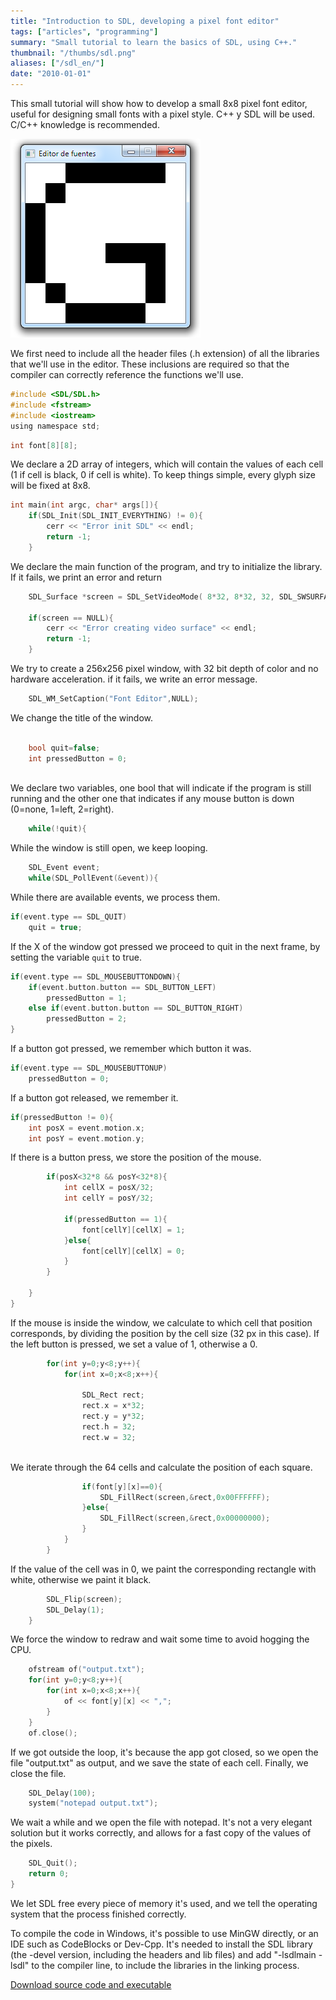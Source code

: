 ```yaml
---
title: "Introduction to SDL, developing a pixel font editor"
tags: ["articles", "programming"]
summary: "Small tutorial to learn the basics of SDL, using C++."
thumbnail: "/thumbs/sdl.png"
aliases: ["/sdl_en/"]
date: "2010-01-01"
---
```


This small tutorial will show how to develop a small 8x8 pixel font editor, useful for designing small fonts with a pixel style. C++ y SDL will be used. C/C++ knowledge is recommended.

![8x8 pixel font editor](/images/sdleditor.png)

We first need to include all the header files (.h extension) of all the libraries that we'll use in the editor. These inclusions are required so that the compiler can correctly reference the functions we'll use.

```c
#include <SDL/SDL.h>
#include <fstream>
#include <iostream>
using namespace std;
```

```c
int font[8][8];
```

We declare a 2D array of integers, which will contain the values of each cell (1 if cell is black, 0 if cell is white). To keep things simple, every glyph size will be fixed at 8x8.

```c
int main(int argc, char* args[]){
	if(SDL_Init(SDL_INIT_EVERYTHING) != 0){
		cerr << "Error init SDL" << endl;
		return -1;
	}
```

We declare the main function of the program, and try to initialize the library. If it fails, we print an error and return

```c
	SDL_Surface *screen = SDL_SetVideoMode( 8*32, 8*32, 32, SDL_SWSURFACE );
		
	if(screen == NULL){
		cerr << "Error creating video surface" << endl;
		return -1;
	}

```

We try to create a 256x256 pixel window, with 32 bit depth of color and no hardware acceleration. if it fails, we write an error message.

```c
	SDL_WM_SetCaption("Font Editor",NULL);
```

We change the title of the window.

```c

	bool quit=false;	
	int pressedButton = 0;
	
```
We declare two variables, one bool that will indicate if the program is still running and the other one that indicates if any mouse button is down (0=none, 1=left, 2=right).

```c
	while(!quit){
```

While the window is still open, we keep looping.	

```c
	SDL_Event event;
	while(SDL_PollEvent(&event)){ 
```

While there are available events, we process them.

```c
if(event.type == SDL_QUIT)
	quit = true;
```

If the X of the window got pressed we proceed to quit in the next frame, by setting the variable `quit` to true.
				
```c
if(event.type == SDL_MOUSEBUTTONDOWN){
	if(event.button.button == SDL_BUTTON_LEFT)
		pressedButton = 1;
	else if(event.button.button == SDL_BUTTON_RIGHT)
		pressedButton = 2;	
}
```

If a button got pressed, we remember which button it was.
			
```c
if(event.type == SDL_MOUSEBUTTONUP)
	pressedButton = 0;
```

If a button got released, we remember it.
			
```c
if(pressedButton != 0){ 
	int posX = event.motion.x; 
	int posY = event.motion.y; 
```

If there is a button press, we store the position of the mouse.
```c
		if(posX<32*8 && posY<32*8){
			int cellX = posX/32;
			int cellY = posY/32;
			
			if(pressedButton == 1){
				font[cellY][cellX] = 1;
			}else{
				font[cellY][cellX] = 0;
			}
		}
		
	}
}
```

If the mouse is inside the window, we calculate to which cell that position corresponds, by dividing the position by the cell size (32 px in this case). If the left button is pressed, we set a value of 1, otherwise a 0.
		
```c
		for(int y=0;y<8;y++){
			for(int x=0;x<8;x++){
			
				SDL_Rect rect;
				rect.x = x*32;
				rect.y = y*32;
				rect.h = 32;
				rect.w = 32;
				
```
We iterate through the 64 cells and calculate the position of each square.

```c
				if(font[y][x]==0){
					SDL_FillRect(screen,&rect,0x00FFFFFF);
				}else{
					SDL_FillRect(screen,&rect,0x00000000);
				}
			}
		}
```

If the value of the cell was in 0, we paint the corresponding rectangle with white, otherwise we paint it black.

```c
		SDL_Flip(screen);
		SDL_Delay(1);
	}
```

We force the window to redraw and wait some time to avoid hogging the CPU.
	
```c
	ofstream of("output.txt");
	for(int y=0;y<8;y++){
		for(int x=0;x<8;x++){
			of << font[y][x] << ",";
		}
	}
	of.close();
```

If we got outside the loop, it's because the app got closed, so we open the file "output.txt" as output, and we save the state of each cell. Finally, we close the file.

```c
	SDL_Delay(100);
	system("notepad output.txt");
```

We wait a while and we open the file with notepad. It's not a very elegant solution but it works correctly, and allows for a fast copy of the values of the pixels.

```c
	SDL_Quit();
	return 0;
}
```

We let SDL free every piece of memory it's used, and we tell the operating system that the process finished correctly.

To compile the code in Windows, it's possible to use MinGW directly, or an IDE such as CodeBlocks or Dev-Cpp. It's needed to install the SDL library (the -devel version, including the headers and lib files) and add "-lsdlmain -lsdl" to the compiler line, to include the libraries in the linking process.

[Download source code and executable](https://github.com/gzalo/minifontcreator)

